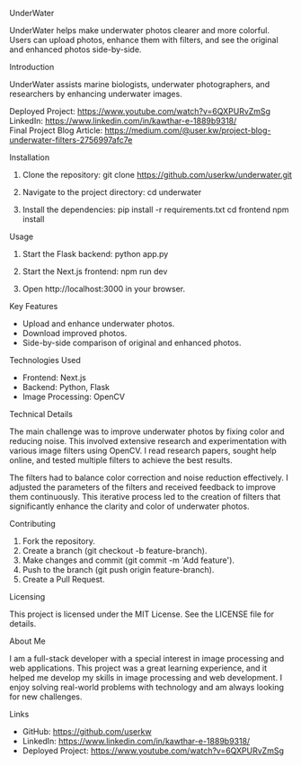 UnderWater

UnderWater helps make underwater photos clearer and more colorful. Users can upload photos, enhance them with filters, and see the original and enhanced photos side-by-side.


Introduction

UnderWater assists marine biologists, underwater photographers, and researchers by enhancing underwater images.

Deployed Project: https://www.youtube.com/watch?v=6QXPURvZmSg
LinkedIn: https://www.linkedin.com/in/kawthar-e-1889b9318/  
Final Project Blog Article: https://medium.com/@user.kw/project-blog-underwater-filters-2756997afc7e

Installation

1. Clone the repository:
    git clone https://github.com/userkw/underwater.git

2. Navigate to the project directory:
    cd underwater

3. Install the dependencies:
    pip install -r requirements.txt
    cd frontend
    npm install

Usage

1. Start the Flask backend:
    python app.py

2. Start the Next.js frontend:
    npm run dev

3. Open http://localhost:3000 in your browser.

Key Features

- Upload and enhance underwater photos.
- Download improved photos.
- Side-by-side comparison of original and enhanced photos.

Technologies Used

- Frontend: Next.js
- Backend: Python, Flask
- Image Processing: OpenCV

Technical Details

The main challenge was to improve underwater photos by fixing color and reducing noise. This involved extensive research and experimentation with various image filters using OpenCV. I read research papers, sought help online, and tested multiple filters to achieve the best results.

The filters had to balance color correction and noise reduction effectively. I adjusted the parameters of the filters and received feedback to improve them continuously. This iterative process led to the creation of filters that significantly enhance the clarity and color of underwater photos.

Contributing

1. Fork the repository.
2. Create a branch (git checkout -b feature-branch).
3. Make changes and commit (git commit -m 'Add feature').
4. Push to the branch (git push origin feature-branch).
5. Create a Pull Request.

Licensing

This project is licensed under the MIT License. See the LICENSE file for details.

About Me

I am a full-stack developer with a special interest in image processing and web applications. This project was a great learning experience, and it helped me develop my skills in image processing and web development. I enjoy solving real-world problems with technology and am always looking for new challenges.

Links

- GitHub: https://github.com/userkw
- LinkedIn: https://www.linkedin.com/in/kawthar-e-1889b9318/
- Deployed Project: https://www.youtube.com/watch?v=6QXPURvZmSg
